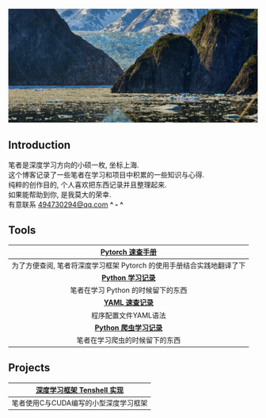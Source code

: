 ![home](img\home.jpg)



## Introduction

笔者是深度学习方向的小硕一枚,  坐标上海. <br>
这个博客记录了一些笔者在学习和项目中积累的一些知识与心得. <br>
纯粹的创作目的,  个人喜欢把东西记录并且整理起来. <br>
如果能帮助到你,  是我莫大的荣幸.  <br>
有意联系 494730294@qq.com   **^ - ^** <br>



## Tools

|                     [Pytorch 速查手册](torch.html)                     |
| :----------------------------------------------------------: |
| 为了方便查阅, 笔者将深度学习框架 Pytorch 的使用手册结合实践地翻译了下 |
|                   [**Python 学习记录**](python.html)                    |
|              笔者在学习 Python 的时候留下的东西              |
|                   [**YAML 速查记录**](yaml.html)                    |
|              程序配置文件YAML语法              |
|                   [**Python 爬虫学习记录**](worm.html)                    |
|              笔者在学习爬虫的时候留下的东西              |



## Projects

|      [深度学习框架 Tenshell 实现](dlgraph.html)   |
| :-----------------------------------: |
|笔者使用C与CUDA编写的小型深度学习框架|

